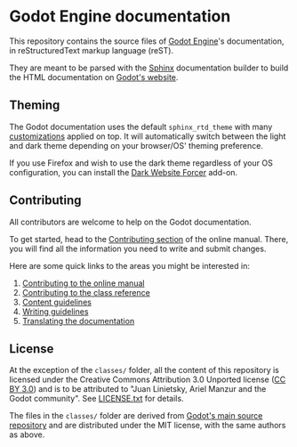 # Godot Engine documentation

This repository contains the source files of [Godot Engine](https://godotengine.org)'s documentation, in reStructuredText markup language (reST).

They are meant to be parsed with the [Sphinx](https://www.sphinx-doc.org/) documentation builder to build the HTML documentation on [Godot's website](https://docs.godotengine.org).

## Theming

The Godot documentation uses the default ``sphinx_rtd_theme`` with many
[customizations](_static/) applied on top. It will automatically switch between
the light and dark theme depending on your browser/OS' theming preference.

If you use Firefox and wish to use the dark theme regardless of your OS
configuration, you can install the
[Dark Website Forcer](https://addons.mozilla.org/en-US/firefox/addon/dark-mode-website-switcher/)
add-on.

## Contributing

All contributors are welcome to help on the Godot documentation.

To get started, head to the [Contributing section](https://docs.godotengine.org/en/latest/community/contributing/index.html) of the online manual. There, you will find all the information you need to write and submit changes.

Here are some quick links to the areas you might be interested in:

1. [Contributing to the online manual](https://docs.godotengine.org/en/latest/community/contributing/contibuting_to_the_documentation.html)
2. [Contributing to the class reference](https://docs.godotengine.org/en/latest/community/contributing/updating_the_class_reference.html)
3. [Content guidelines](https://docs.godotengine.org/en/latest/community/contributing/content_guidelines.html)
4. [Writing guidelines](https://docs.godotengine.org/en/latest/community/contributing/docs_writing_guidelines.html)
5. [Translating the documentation](https://docs.godotengine.org/en/latest/community/contributing/editor_and_docs_localization.html)
    
## License

At the exception of the `classes/` folder, all the content of this repository is licensed under the Creative Commons Attribution 3.0 Unported license ([CC BY 3.0](https://creativecommons.org/licenses/by/3.0/)) and is to be attributed to "Juan Linietsky, Ariel Manzur and the Godot community".
See [LICENSE.txt](/LICENSE.txt) for details.

The files in the `classes/` folder are derived from [Godot's main source repository](https://github.com/godotengine/godot) and are distributed under the MIT license, with the same authors as above.
